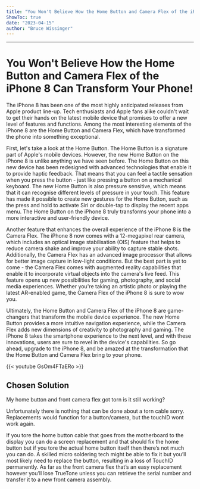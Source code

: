 ```yaml
---
title: "You Won't Believe How the Home Button and Camera Flex of the iPhone 8 Can Transform Your Phone!"
ShowToc: true 
date: "2023-04-15"
author: "Bruce Wissinger"
---
```

*****
# You Won't Believe How the Home Button and Camera Flex of the iPhone 8 Can Transform Your Phone!

The iPhone 8 has been one of the most highly anticipated releases from Apple product line-up. Tech enthusiasts and Apple fans alike couldn't wait to get their hands on the latest mobile device that promises to offer a new level of features and functions. Among the most interesting elements of the iPhone 8 are the Home Button and Camera Flex, which have transformed the phone into something exceptional.

First, let's take a look at the Home Button. The Home Button is a signature part of Apple's mobile devices. However, the new Home Button on the iPhone 8 is unlike anything we have seen before. The Home Button on this new device has been redesigned with advanced technologies that enable it to provide haptic feedback. That means that you can feel a tactile sensation when you press the button - just like pressing a button on a mechanical keyboard. The new Home Button is also pressure sensitive, which means that it can recognise different levels of pressure in your touch. This feature has made it possible to create new gestures for the Home Button, such as the press and hold to activate Siri or double-tap to display the recent apps menu. The Home Button on the iPhone 8 truly transforms your phone into a more interactive and user-friendly device.

Another feature that enhances the overall experience of the iPhone 8 is the Camera Flex. The iPhone 8 now comes with a 12-megapixel rear camera, which includes an optical image stabilisation (OIS) feature that helps to reduce camera shake and improve your ability to capture stable shots. Additionally, the Camera Flex has an advanced image processor that allows for better image capture in low-light conditions. But the best part is yet to come - the Camera Flex comes with augmented reality capabilities that enable it to incorporate virtual objects into the camera's live feed. This feature opens up new possibilities for gaming, photography, and social media experiences. Whether you're taking an artistic photo or playing the latest AR-enabled game, the Camera Flex of the iPhone 8 is sure to wow you.

Ultimately, the Home Button and Camera Flex of the iPhone 8 are game-changers that transform the mobile device experience. The new Home Button provides a more intuitive navigation experience, while the Camera Flex adds new dimensions of creativity to photography and gaming. The iPhone 8 takes the smartphone experience to the next level, and with these innovations, users are sure to revel in the device's capabilities. So go ahead, upgrade to the iPhone 8, and be amazed at the transformation that the Home Button and Camera Flex bring to your phone.

{{< youtube GsOm4FTaERo >}} 



## Chosen Solution
 My home button and front camera flex got torn is it still working?

 Unfortunately there is nothing that can be done about a torn cable sorry. Replacements would function for a button/camera, but the touchID wont work again.

 If you tore the home button cable that goes from the motherboard to the display you can do a screen replacement and that should fix the home button but if you tore the actual home button itself then there’s not much you can do. A skilled micro soldering tech might be able to fix it but you’ll most likely need to replace the button, resulting in a loss of TouchID permanently. As far as the front camera flex that’s an easy replacement however you’ll lose TrueTone unless you can retrieve the serial number and transfer it to a new front camera assembly.




